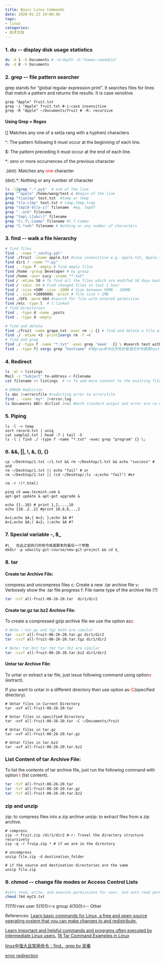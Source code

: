```yaml
---
title: Basic Linux Commands
date: 2020-01-23 19:06:46
tags:
- linux
categories:
- 技术文档 
---
```


### 1. du -- display disk usage statistics


```bash
du -d 1 -h Documents # -d:depth -h:"human-readable"
du -d 0 -h Documents
```

### 2. grep -- file pattern searcher

grep stands for “global regular expression print”. It searches files for lines that match a pattern and returns the results. It is case sensitive.

```
grep "Apple" fruit.txt
grep -i "Apple" fruit.txt #-i:case insensitive
grep -R "Apple" ~/Documents/fruit # -R: recursive

```

<!--more-->

#### Using Grep \+ Regex

[] Matches any one of a set(a rang with a hyphen) characters

^: The pattern following it must occur at the beginning of each line.

$: The pattern preceding it must occur at the end of each line.

\*: zero or more occurrences of the previous character

.(dot): Matches any <font color=red>one</font> character

(dot).\*: Nothing or any number of character

```bash
ls -l|grep ".*.py$"  # end of the line
grep "^apple" /home/wang/test.c #begin of the line
grep "t[ae]mp" test.txt  #tamp or temp
grep "t[a-c]mp" test.txt # tamp,tbmp,tcmp
grep "tmp[0-9][a-z]" filename  #eg. tmp07
grep "..ock" filename
grep "tmp\.\[abc\]" filename
grep "C\.T\.Cummo" filename #C.T.Cummo
grep "C.*ook" filename # Nothing or any number of characters
```
### 3. find -- walk a file hierarchy


```bash
# find files
find . -name "_config.yml"  
find ./fruit -iname apple.txt #case insensitive e.g. apple.txt, Apple.txt
find dir1 ! -name "*.py"
find . -type f -empty # find empty files
find /home -group Developer # by group
find /home -user Lucy -iname "*.txt"
find / -mtime 50 # To find all the files which are modifed 50 days back
find / -cmin -60 # Find changed files in last 1 hour
find / -size +50M -size -100M # Size between 50MB - 100MB
find . -size +1000000c -print # file size > 1MB
find ./GFG -perm 664 #search for file with entered permission
find /etc -type l  # l:linked 
# find directories
find . -type d -name _posts
find . -type d -empty 

# find and delete
find ./fruit -name grape.txt -exec rm -i {} # find and delete a file with confirmation
find ./ -mtime +3 -print|xargs rm -f –r 
# find and grep
find ./ -type f -name "*.txt" -exec grep 'Geek'  {} \ #search text within multiple files
find . -type f| xargs grep "hostname" #用grep命令在所有的普通文件中搜索hostname这个词
```

### 4. Redirect

```bash
ls -al > listings
Mail -s "Subject" to-address < Filename
cat filename >> listings  # >> To add more content to the existing file

# ERROR Rediction
ls abc 2>errorsfile #redicting error to errorsfile
find . -name 'my*' 2>error.log
ls Documents ABC> dirlist 2>&1 #both standard output and error are re-directed to dirlis
```

### 5. Piping

```
ls -l -> temp
sort record.txt | uniq 
cat sample2.txt | head -7 | tail -5
ls -l | find ./ -type f -name "*.txt" -exec grep "program" {} \;
```

### 6. &&, ||, !, &, (), {}

```
cp ~/Desktop/1.txt ~/1.txt && rm ~/Desktop/1.txt && echo "success" # and
rm ~/Desktop/1.txt || echo "fail" # or
rm ~/Desktop/1.txt || (cd ~/Desktop/;ls -a;echo "fail") #or

rm -r !(*.html)

ping ­c5 www.tecmint.com &
apt-get update & apt-get upgrade &

echo {1..10} # print 1,2,...,10
echo {10..2..2} #print 10,8,6,..,2

A=1;echo $A;{ A=2; };echo $A #?
A=1;echo $A;( A=2; );echo $A #?
```


### 7. Special variable -, $\_ 

```
#\_  在此之前执行的命令或者脚本的最后一个参数
mkdir -p udacity-git-course/new-git-project && cd $_

```

### 8. tar

#### Create tar Archive File:

compress and uncompress files
c: Create a new .tar archive file
v: Verbosely show the .tar file progress
f: File name type of the archive file (?)

```bash
tar -cvf all-fruit-06-26-20.tar  dir1/dir2
```
#### Create tar.gz tar.bz2 Archive File:

To create a compressed gzip archive file we use the option as<font color=red>z</font>.  


```bash
# Note : tar.gz and tgz both are similar
tar -cvzf all-fruit-06-26-20.tar.gz dir1/dir2
tar -cvzf all-fruit-06-26-20.tar.tgz dir1/dir2

# Note: tar.bz2 tar.tbz tar.tb2 are similar
tar -cvzf all-fruit-06-26-20.tar.bz2 dir1/dir2
```
#### Untar tar Archive File:

To untar or extract a tar file, just issue following command using option<font color=red>x</font> (extract).

If you want to untar in a different directory then use option as<font color=red>-C</font>(specified directory).

```
# Untar files in Current Directory
tar -xvf all-fruit-06-26-20.tar

# Untar files in specified Directory
tar -xvf all-fruit-06-26-20.tar -C ~/Documents/fruit

# Untar files in tar.gz
tar -xvf all-fruit-06-26-20.tar.gz

# Untar files in tar.bz2
tar -xvf all-fruit-06-26-20.tar.bz2
```

### List Content of tar Archive File:

To list the contents of tar archive file, just run the following command with option <font color=red>t</font> (list content). 
```bash
tar -tvf all-fruit-06-26-20.tar
tar -tvf all-fruit-06-26-20.tar.gz
tar -tvf all-fruit-06-26-20.tar.bz2
```

### zip and unzip
zip: to compress files into a zip archive
unzip: to extract files from a zip archive.

```
# compress
zip -r fruit.zip /dir1/dir2 #-r: Travel the directory structure recursively
zip -q -r fruip.zip * # if we are in the directory

# uncompress
unzip file.zip -d destination_folder

# if the source and destination directories are the same
unzip file.zip
```

### 9. chmod -- change file modes or Access Control Lists

```bash
#sets read, write, and execute permissions for user, and sets read permission for Group and Others
chmod 744 myCV.txt 
```
7(111):rwx  user
5(101):r-x  group
4(100):r--  Other


References:
[Learn basic commands for Linux, a free and open-source operating system that you can make changes to and redistribute.](https://maker.pro/linux/tutorial/basic-linux-commands-for-beginners)

[Learn important and helpful commands and programs often executed by intermediate Linux users.](https://maker.pro/linux/tutorial/intermediate-linux-commands)
[18 Tar Command Examples in Linux](https://www.tecmint.com/18-tar-command-examples-in-linux/)

[linux中强大且常用命令：find、grep by 吴秦](https://www.cnblogs.com/skynet/archive/2010/12/25/1916873.html)

[error redirection](https://www.guru99.com/linux-redirection.html)





